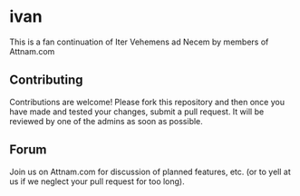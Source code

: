 ivan
====

This is a fan continuation of Iter Vehemens ad Necem by members of Attnam.com

## Contributing

Contributions are welcome! Please fork this repository and then once you have made and tested your changes, submit a pull request. It will be reviewed by one of the admins as soon as possible.

## Forum

Join us on Attnam.com for discussion of planned features, etc. (or to yell at us if we neglect your pull request for too long).
